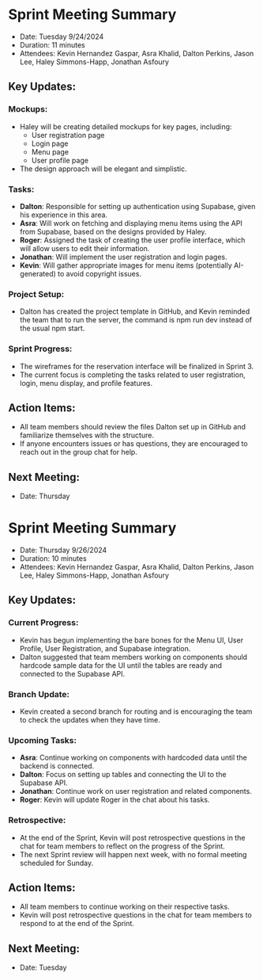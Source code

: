 # Sprint Meeting Summary
- Date: Tuesday 9/24/2024
- Duration: 11 minutes
- Attendees: Kevin Hernandez Gaspar, Asra Khalid, Dalton Perkins, Jason Lee, Haley Simmons-Happ, Jonathan Asfoury

## Key Updates:
 ### Mockups:
  - Haley will be creating detailed mockups for key pages, including:
    - User registration page
    - Login page
    - Menu page
    - User profile page
  - The design approach will be elegant and simplistic.
 ### Tasks:
  - **Dalton**: Responsible for setting up authentication using Supabase, given his experience in this area.
  - **Asra**: Will work on fetching and displaying menu items using the API from Supabase, based on the designs provided by Haley.
  - **Roger**: Assigned the task of creating the user profile interface, which will allow users to edit their information.
  - **Jonathan**: Will implement the user registration and login pages.
  - **Kevin**: Will gather appropriate images for menu items (potentially AI-generated) to avoid copyright issues.
 ### Project Setup:
  - Dalton has created the project template in GitHub, and Kevin reminded the team that to run the server, the command is npm run dev instead of the usual npm start.
 ### Sprint Progress:
  - The wireframes for the reservation interface will be finalized in Sprint 3.
  - The current focus is completing the tasks related to user registration, login, menu display, and profile features.
 ## Action Items:
  - All team members should review the files Dalton set up in GitHub and familiarize themselves with the structure.
  - If anyone encounters issues or has questions, they are encouraged to reach out in the group chat for help.
  ## Next Meeting:
  - Date: Thursday
    
# Sprint Meeting Summary
- Date: Thursday 9/26/2024
- Duration: 10 minutes
- Attendees: Kevin Hernandez Gaspar, Asra Khalid, Dalton Perkins, Jason Lee, Haley Simmons-Happ, Jonathan Asfoury

## Key Updates:
 ### Current Progress:
  - Kevin has begun implementing the bare bones for the Menu UI, User Profile, User Registration, and Supabase integration.
  - Dalton suggested that team members working on components should hardcode sample data for the UI until the tables are ready and connected to the Supabase API.
 ### Branch Update:
  - Kevin created a second branch for routing and is encouraging the team to check the updates when they have time.
 ### Upcoming Tasks:
  - **Asra**: Continue working on components with hardcoded data until the backend is connected.
  - **Dalton**: Focus on setting up tables and connecting the UI to the Supabase API.
  - **Jonathan**: Continue work on user registration and related components.
  - **Roger**: Kevin will update Roger in the chat about his tasks.
 ### Retrospective:
  - At the end of the Sprint, Kevin will post retrospective questions in the chat for team members to reflect on the progress of the Sprint.
  - The next Sprint review will happen next week, with no formal meeting scheduled for Sunday.
 ## Action Items:
  - All team members to continue working on their respective tasks.
  - Kevin will post retrospective questions in the chat for team members to respond to at the end of the Sprint.
  ## Next Meeting:
  - Date: Tuesday
